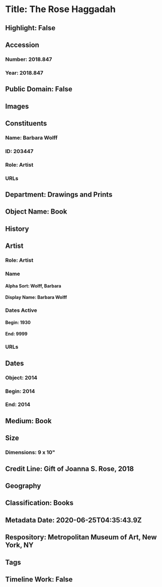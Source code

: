 # Title: The Rose Haggadah
## Highlight: False
## Accession
### Number: 2018.847
### Year: 2018.847
## Public Domain: False
## Images
## Constituents
### Name: Barbara Wolff
### ID: 203447
### Role: Artist
### URLs
## Department: Drawings and Prints
## Object Name: Book
## History
## Artist
### Role: Artist
### Name
#### Alpha Sort: Wolff, Barbara
#### Display Name: Barbara Wolff
### Dates Active
#### Begin: 1930
#### End: 9999
### URLs
## Dates
### Object: 2014
### Begin: 2014
### End: 2014
## Medium: Book
## Size
### Dimensions: 9 x 10"
## Credit Line: Gift of Joanna S. Rose, 2018
## Geography
## Classification: Books
## Metadata Date: 2020-06-25T04:35:43.9Z
## Respository: Metropolitan Museum of Art, New York, NY
## Tags
## Timeline Work: False